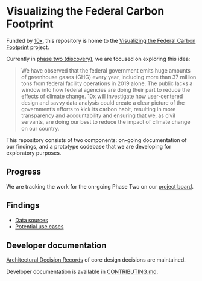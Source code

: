 # Visualizing the Federal Carbon Footprint

Funded by [10x](https://10x.gsa.gov/), this repository is home to the [Visualizing the Federal Carbon Footprint](https://trello.com/c/1N9dESH2/162-visualizing-the-federal-carbon-footprint) project.

Currently in [phase two (discovery)](https://10x.gsa.gov/process/), we are focused on exploring this idea:

> We have observed that the federal government emits huge amounts of greenhouse gases (GHG) every year, including more than 37 million tons from federal facility operations in 2019 alone. The public lacks a window into how federal agencies are doing their part to reduce the effects of climate change. 10x will investigate how user-centered design and savvy data analysis could create a clear picture of the government’s efforts to kick its carbon habit, resulting in more transparency and accountability and ensuring that we, as civil servants, are doing our best to reduce the impact of climate change on our country.

This repository consists of two components: on-going documentation of our findings, and a prototype codebase that we are developing for exploratory purposes.

## Progress

We are tracking the work for the on-going Phase Two on our [project board](https://github.com/18F/federal-carbon-footprint/projects/1).

## Findings

- [Data sources](./docs/data-inventory.md)
- [Potential use cases](./docs/use-cases.md)

## Developer documentation

[Architectural Decision Records](./docs/adr) of core design decisions are maintained.

Developer documentation is available in [CONTRIBUTING.md](./CONTRIBUTING.md).
